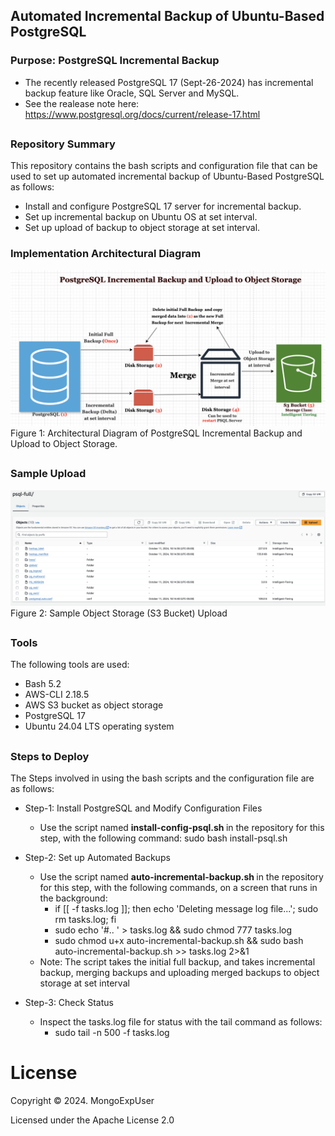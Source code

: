 ## Automated Incremental Backup of Ubuntu-Based PostgreSQL

### Purpose: PostgreSQL Incremental Backup                                                                                        
- The recently released PostgreSQL 17 (Sept-26-2024) has incremental backup feature like Oracle, SQL Server and MySQL.
- See the realease note here: https://www.postgresql.org/docs/current/release-17.html
##

### Repository Summary
This repository contains the bash scripts and configuration file that can be used to set up automated incremental backup of Ubuntu-Based PostgreSQL as follows:
- Install and configure PostgreSQL 17 server for incremental backup.
- Set up incremental backup on Ubuntu OS at set interval.
- Set up upload of backup to object storage at set interval.

### Implementation Architectural Diagram
![Image description](https://github.com/MongoExpUser/Automated-Incremental-Backup-Of-Ubuntu-Based-PostgreSQL/blob/main/psql-incremental-backup-arch-diagram.png)
Figure 1: Architectural Diagram of PostgreSQL Incremental Backup and Upload to Object Storage.
##

### Sample Upload
![Image description](https://github.com/MongoExpUser/Automated-Incremental-Backup-Of-Ubuntu-Based-PostgreSQL/blob/main/psql-incremental-sample-s3-upload.png)
Figure 2: Sample Object Storage (S3 Bucket) Upload
##


### Tools
The following tools are used:
-  Bash 5.2
- AWS-CLI 2.18.5
- AWS S3 bucket as object storage
- PostgreSQL 17
- Ubuntu 24.04 LTS operating system
##


### Steps to Deploy
The Steps involved in using the bash scripts and the configuration file are as follows:
- Step-1: Install PostgreSQL and Modify Configuration Files
	- Use the script named  <strong> install-config-psql.sh </strong> in the repository for this step, with the following command:
   	  sudo bash install-psql.sh 

- Step-2: Set up Automated Backups
	- Use the script named <strong> auto-incremental-backup.sh </strong> in the repository for this step, with the following commands, on a screen that runs in the background:
	  - if [[ -f tasks.log ]]; then  echo 'Deleting message log file...'; sudo rm tasks.log; fi                                              
	  - sudo echo '#.. ' > tasks.log && sudo chmod 777 tasks.log                                                                             
	  - sudo chmod u+x auto-incremental-backup.sh && sudo bash auto-incremental-backup.sh >> tasks.log 2>&1
   -  Note: The script takes the initial full backup, and takes incremental backup, merging backups and uploading merged backups to object storage at set interval
         
- Step-3: Check Status
  	- Inspect the tasks.log file for status with the tail command as follows:
  	  - sudo tail -n 500 -f tasks.log 
    

##
  


# License

Copyright © 2024. MongoExpUser

Licensed under the Apache License 2.0
